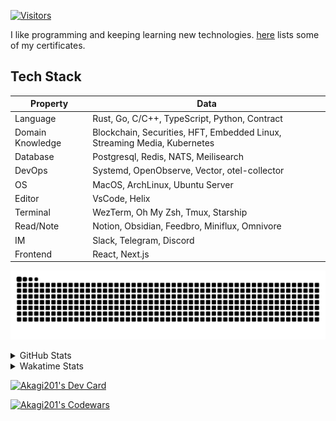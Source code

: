 <!-- markdownlint-disable MD041 MD010 MD033 -->
[![Visitors](https://api.visitorbadge.io/api/daily?path=Akagi201%2FAkagi201&label=Visitors%20Today&countColor=%2337d67a)](https://visitorbadge.io/status?path=Akagi201%2FAkagi201)

I like programming and keeping learning new technologies. [here](https://github.com/Akagi201/blockchain) lists some of my certificates.

## Tech Stack

| Property         	| Data                                                                               	|
|------------------	|------------------------------------------------------------------------------------	|
| Language         	| Rust, Go, C/C++, TypeScript, Python, Contract                                       |
| Domain Knowledge 	| Blockchain, Securities, HFT, Embedded Linux, Streaming Media, Kubernetes            |
| Database         	| Postgresql, Redis, NATS, Meilisearch                                                   |
| DevOps            | Systemd, OpenObserve, Vector, otel-collector                                        |
| OS               	| MacOS, ArchLinux, Ubuntu Server                                                     |
| Editor           	| VsCode, Helix                                                                       |
| Terminal          | WezTerm, Oh My Zsh, Tmux, Starship                                                  |
| Read/Note         | Notion, Obsidian, Feedbro, Miniflux, Omnivore                                       |
| IM               	| Slack, Telegram, Discord                                                            |
| Frontend          | React, Next.js                                                                      |

[![github contribution grid snake animation](https://raw.githubusercontent.com/Akagi201/Akagi201/output/github-contribution-grid-snake.svg#gh-light-mode-only)](https://github.com/Akagi201)

<details>
<summary>GitHub Stats</summary>
  <a href="https://github.com/Akagi201"><img alt="Profile Detail" src="https://raw.githubusercontent.com/Akagi201/Akagi201/master/profile-summary-card-output/dracula/0-profile-details.svg" /></a>
  <a href="https://github.com/Akagi201"><img alt="Github Stats" src="https://raw.githubusercontent.com/Akagi201/Akagi201/master/profile-summary-card-output/dracula/3-stats.svg" /></a>
  <a href="https://github.com/Akagi201"><img alt="Lang By Commits" src="https://raw.githubusercontent.com/Akagi201/Akagi201/master/profile-summary-card-output/dracula/2-most-commit-language.svg" /></a>
</details>

<details>
<summary>Wakatime Stats</summary>
<br>

<!--START_SECTION:waka-->

```txt
From: 25 June 2024 - To: 02 July 2024

Total Time: 28 hrs 59 mins

Other         22 hrs 3 mins   ███████████████████░░░░░░   76.11 %
sh            2 hrs 31 mins   ██▒░░░░░░░░░░░░░░░░░░░░░░   08.69 %
Rust          1 hr 55 mins    █▓░░░░░░░░░░░░░░░░░░░░░░░   06.64 %
Markdown      1 hr 5 mins     █░░░░░░░░░░░░░░░░░░░░░░░░   03.79 %
TOML          43 mins         ▓░░░░░░░░░░░░░░░░░░░░░░░░   02.51 %
INI           17 mins         ▒░░░░░░░░░░░░░░░░░░░░░░░░   01.01 %
Git Config    5 mins          ░░░░░░░░░░░░░░░░░░░░░░░░░   00.33 %
Bash          5 mins          ░░░░░░░░░░░░░░░░░░░░░░░░░   00.33 %
Makefile      3 mins          ░░░░░░░░░░░░░░░░░░░░░░░░░   00.19 %
MLIR          2 mins          ░░░░░░░░░░░░░░░░░░░░░░░░░   00.12 %
```

<!--END_SECTION:waka-->

</details>

<a href="https://dly.to/lajulH68cRC"><img src="https://api.daily.dev/devcards/v2/0PgLIuTCuccboR3DWDI4I.png?type=wide&r=z7i" width="900" alt="Akagi201's Dev Card"/></a>

<a href="https://www.codewars.com/users/Akagi201"><img alt="Akagi201's Codewars" src="https://www.codewars.com/users/Akagi201/badges/small"></a>

